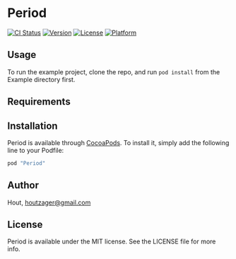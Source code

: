 # Period

[![CI Status](http://img.shields.io/travis/Hout/Period.svg?style=flat)](https://travis-ci.org/Hout/Period)
[![Version](https://img.shields.io/cocoapods/v/Period.svg?style=flat)](http://cocoapods.org/pods/Period)
[![License](https://img.shields.io/cocoapods/l/Period.svg?style=flat)](http://cocoapods.org/pods/Period)
[![Platform](https://img.shields.io/cocoapods/p/Period.svg?style=flat)](http://cocoapods.org/pods/Period)

## Usage

To run the example project, clone the repo, and run `pod install` from the Example directory first.

## Requirements

## Installation

Period is available through [CocoaPods](http://cocoapods.org). To install
it, simply add the following line to your Podfile:

```ruby
pod "Period"
```

## Author

Hout, houtzager@gmail.com

## License

Period is available under the MIT license. See the LICENSE file for more info.
